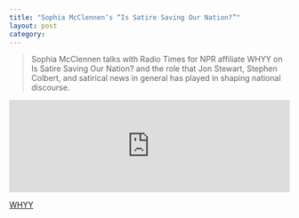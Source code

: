 ```yaml
---
title: "Sophia McClennen’s “Is Satire Saving Our Nation?”"
layout: post
category:
---
```

> Sophia McClennen talks with Radio Times for NPR affiliate WHYY on Is Satire Saving Our Nation? and the role that Jon Stewart, Stephen Colbert, and satirical news in general has played in shaping national discourse.

<iframe width="100%" height="166" scrolling="no" frameborder="no" src="https://w.soundcloud.com/player/?url=https%3A//api.soundcloud.com/tracks/191786615&color=1e4f78"></iframe>

[WHYY ](http://whyy.org/cms/radiotimes/2015/02/18/sophia-mcclennens-is-satire-saving-our-nation/)
